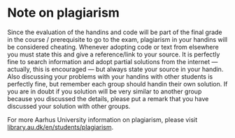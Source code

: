 # Note on plagiarism

Since the evaluation of the handins and code will be part of the final grade in the course / prerequisite to go to the exam, plagiarism in your handins will be considered cheating. Whenever adopting code or text from elsewhere you must state this and give a reference/link to your source. It is perfectly fine to search information and adopt partial solutions from the internet — actually, this is encouraged — but always state your source in your handin. Also discussing your problems with your handins with other students is perfectly fine, but remember each group should handin their own solution. If you are in doubt if you solution will be very similar to another group because you discussed the details, please put a remark that you have discussed your solution with other groups.

For more Aarhus University information on plagiarism, please visit [library.au.dk/en/students/plagiarism](http://library.au.dk/en/students/plagiarism).
